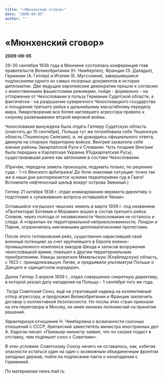 ```yaml
---
title: "«Мюнхенский сговор»"
date: "2009-09-05"
author: ""
---
```


# «Мюнхенский сговор»

**2009-09-05** 

29-30 сентября 1938 года в Мюнхене состоялась конференция глав правительств Великобритании (Н. Чемберлен), Франции (Э. Даладье), Германии (А. Гитлер) и Италии (Б. Муссолини), завершившаяся подписанием одного из самых позорных документов в истории дипломатии. Две ведущие европейские демократии пришли к согласию с воинственными фашистскими режимами, пойдя - формально - на отторжение от Чехословакии в пользу Германии Судетской области, а фактически - на разрушение суверенного Чехословацкого государства и поощрение третьего рейха к дальнейшему масштабному переделу мира. Умиротворение все более наглевшего агрессора привело к скорому развязыванию второй мировой войны.



Чехословакия вынуждена была отдать Гитлеру Судетскую область (очистить до 10 сентября), Польша тут же потребовала себе Тешенскую область (Тешенскую Силезию), и, не дожидаясь официального ответа, двинула на спорную территорию войска. Венгрия захватила себе южные районы Закарпатской Руси и Словакии. Чуть позднее Венгрии была передана и Карпатская Украина (Подкарпатская Русь), существовавшая ранее как автономия в составе Чехословакии. 



(Причём, передача земель произошла, подумать только, по решению суда - 1-го Венского арбитража! До боли знакомая ситуация: точно так же в наши дни распоряжается чужими территориями суд в Гааге! Вспомните нефтеносный шельф вокруг острова Змеиный.)



Гитлер 21 октября 1938 г. отдал командованию вермахта директиву о подготовке к «улаживанию вопроса оставшейся Чехии».

Оставшийся «огрызок» чешских земель в марте 1939 г. под названием «Протекторат Богемия и Моравия» вошел в состав третьего рейха. Словом, через полгода от независимости Чехословакии не осталось и следа. А «гаранты» ее территориальной неприкосновенности, Лондон и Париж, ограничились никчемными дипломатическими протестами.

После этого гитлеровский рейх, существенно нарастивший свой военный потенциал за счет крупнейшего в Европе военно-промышленного комплекса заводов Шкода и запасов вооружения чехословацкой армии, перешел к другим территориальным приобретениям. Немцы захватили Мемельскую (Клайпедскую) область, с 1923 г. принадлежавшую Литве, и предъявили ультиматум Польше о Данциге и «данцигском коридоре».

Далее Гитлер 3 апреля 1939 г., отдал совершенно секретную директиву, в которой указал дату нападения на Польшу - 1 сентября того же года.



 Тогда Советский Союз, ещё не утративший надежд на коллективный отпор агрессору, и предложил Великобритании и Франции заключить договор о коллективной безопасности. Но послы этих стран приехали на эти переговоры в Москву, не имея никаких полномочий на принятие решений.



Характеризуя отношение Н. Чемберлена к возможности союзных отношений с СССР, британский заместитель министра иностранных дел А. Кадоган писал: «Премьер-министр заявил, что он скорее подаст в отставку, чем подпишет союз с Советами».



В этих условиях Советскому Союзу ничего не оставалось, как, избегая опасности остаться один на один с возможным объединенным фронтом западных держав, пойти на подписание пакта о ненападении с Германией.

По материалам news.mail.ru